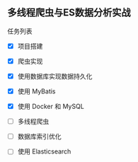 ## 多线程爬虫与ES数据分析实战

任务列表

- [x] 项目搭建
- [x] 爬虫实现
- [x] 使用数据库实现数据持久化
- [x] 使用 MyBatis
- [x] 使用 Docker 和 MySQL
- [ ] 多线程爬虫
- [ ] 数据库索引优化
- [ ] 使用 Elasticsearch

